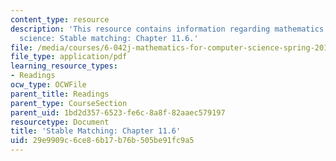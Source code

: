 ```yaml
---
content_type: resource
description: 'This resource contains information regarding mathematics for computer
  science: Stable matching: Chapter 11.6.'
file: /media/courses/6-042j-mathematics-for-computer-science-spring-2015/29e9909c6ce86b17b76b505be91fc9a5_MIT6_042JS15_Session22.pdf
file_type: application/pdf
learning_resource_types:
- Readings
ocw_type: OCWFile
parent_title: Readings
parent_type: CourseSection
parent_uid: 1bd2d357-6523-fe6c-8a8f-82aaec579197
resourcetype: Document
title: 'Stable Matching: Chapter 11.6'
uid: 29e9909c-6ce8-6b17-b76b-505be91fc9a5
---
```

